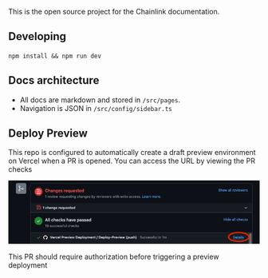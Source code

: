 
This is the open source project for the Chainlink documentation.

## Developing

```
npm install && npm run dev
```

## Docs architecture

- All docs are markdown and stored in `/src/pages`.
- Navigation is JSON in `/src/config/sidebar.ts`

## Deploy Preview

This repo is configured to automatically create a draft preview environment
on Vercel when a PR is opened. You can access the URL by viewing the PR checks

![PR Checks](./.github/docs/pr-checks-deploy-url.png)

This PR should require authorization before triggering a preview deployment